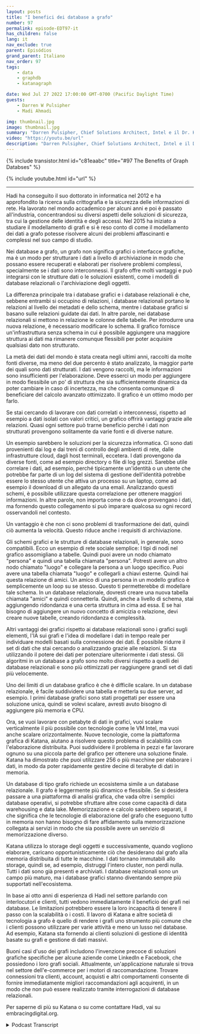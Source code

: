 ```yaml
---
layout: posts
title: "I benefici dei database a grafo"
number: 97
permalink: episode-EDT97-it
has_children: false
lang: it
nav_exclude: true
parent: Episódios
grand_parent: Italiano
nav_order: 97
tags:
    - data
    - graphdb
    - katanagraph

date: Wed Jul 27 2022 17:00:00 GMT-0700 (Pacific Daylight Time)
guests:
    - Darren W Pulsipher
    - Madi Ahmadi

img: thumbnail.jpg
image: thumbnail.jpg
summary: "Darren Pulsipher, Chief Solutions Architect, Intel e il Dr. Hadi Ahmadi, Direttore dell'Architettura delle Soluzioni di Katana Graph discutono i vantaggi dei database a grafo."
video: "https://youtu.be/url"
description: "Darren Pulsipher, Chief Solutions Architect, Intel e il Dr. Hadi Ahmadi, Direttore dell'Architettura delle Soluzioni di Katana Graph discutono i vantaggi dei database a grafo."
---
```


<div>
{% include transistor.html id="c81eaabc" title="#97 The Benefits of Graph Databses" %}

{% include youtube.html id="url" %}
</div>

---

Hadi ha conseguito il suo dottorato in informatica nel 2012 e ha approfondito la ricerca sulla crittografia e la sicurezza delle informazioni di rete. Ha lavorato nel mondo accademico per alcuni anni e poi è passato all'industria, concentrandosi su diversi aspetti delle soluzioni di sicurezza, tra cui la gestione delle identità e degli accessi. Nel 2015 ha iniziato a studiare il modellamento di grafi e si è reso conto di come il modellamento dei dati a grafo potesse risolvere alcuni dei problemi affascinanti e complessi nel suo campo di studio.

Nei database a grafo, un grafo non significa grafici o interfacce grafiche, ma è un modo per strutturare i dati a livello di archiviazione in modo che possano essere recuperati e elaborati per risolvere problemi complessi, specialmente se i dati sono interconnessi. Il grafo offre molti vantaggi e può integrarsi con le strutture dati o le soluzioni esistenti, come i modelli di database relazionali o l'archiviazione degli oggetti.

La differenza principale tra i database grafici e i database relazionali è che, sebbene entrambi si occupino di relazioni, i database relazionali portano le relazioni al livello dei metadati e dello schema, mentre i database grafici si basano sulle relazioni guidate dai dati. In altre parole, nei database relazionali si mettono in relazione le colonne delle tabelle. Per introdurre una nuova relazione, è necessario modificare lo schema. Il grafico fornisce un'infrastruttura senza schema in cui è possibile aggiungere una maggiore struttura ai dati ma rimanere comunque flessibili per poter acquisire qualsiasi dato non strutturato.

La metà dei dati del mondo è stata creata negli ultimi anni, raccolti da molte fonti diverse, ma meno del due percento è stato analizzato, la maggior parte dei quali sono dati strutturati. I dati vengono raccolti, ma le informazioni sono insufficienti per l'elaborazione. Deve esserci un modo per aggiungere in modo flessibile un po' di struttura che sia sufficientemente dinamica da poter cambiare in caso di incertezza, ma che consenta comunque di beneficiare del calcolo avanzato ottimizzato. Il grafico è un ottimo modo per farlo.

Se stai cercando di lavorare con dati correlati o interconnessi, rispetto ad esempio a dati isolati con valori critici, un grafico offrirà vantaggi grazie alle relazioni. Quasi ogni settore può trarne beneficio perché i dati non strutturati provengono solitamente da varie fonti e di diverse nature.

Un esempio sarebbero le soluzioni per la sicurezza informatica. Ci sono dati provenienti dai log e dai treni di controllo degli ambienti di rete, dalle infrastrutture cloud, dagli host terminali, eccetera. I dati provengono da diverse fonti, come ad esempio directory o file di log grezzi. Sarebbe utile correlare i dati, ad esempio, perché tipicamente un'identità o un utente che potrebbe far parte di un log del sistema di gestione dell'identità potrebbe essere lo stesso utente che attiva un processo su un laptop, come ad esempio il download di un allegato da una email. Analizzando questi schemi, è possibile utilizzare questa correlazione per ottenere maggiori informazioni. In altre parole, non importa come o da dove provengano i dati, ma fornendo questo collegamento si può imparare qualcosa su ogni record osservandoli nel contesto.

Un vantaggio è che non ci sono problemi di trasformazione dei dati, quindi ciò aumenta la velocità. Questo riduce anche i requisiti di archiviazione.

Gli schemi grafici e le strutture di database relazionali, in generale, sono compatibili. Ecco un esempio di rete sociale semplice: I tipi di nodi nel grafico assomigliano a tabelle. Quindi puoi avere un nodo chiamato "persona" e quindi una tabella chiamata "persona". Potresti avere un altro nodo chiamato "luogo" e collegare la persona a un luogo specifico. Puoi avere una tabella chiamata "luogo" e collegarli a chiavi esterne. Quindi hai questa relazione di amici. Un amico di una persona in un modello grafico è semplicemente un loop su se stesso. Questo ti permetterebbe di modellare tale schema. In un database relazionale, dovresti creare una nuova tabella chiamata "amici" e quindi connetterla. Quindi, anche a livello di schema, stai aggiungendo ridondanza e una certa struttura in cima ad essa. E se hai bisogno di aggiungere un nuovo concetto di amicizia o relazione, devi creare nuove tabelle, creando ridondanza e complessità.

Altri vantaggi dei grafici rispetto ai database relazionali sono i grafici sugli elementi, l'IA sui grafi e l'idea di modellare i dati in tempo reale per individuare modelli basati sulla connessione dei dati. È possibile ridurre il set di dati che stai cercando o analizzando grazie alle relazioni. Si sta utilizzando il potere dei dati per potenziare ulteriormente i dati stessi. Gli algoritmi in un database a grafo sono molto diversi rispetto a quelli dei database relazionali e sono più ottimizzati per raggiungere grandi set di dati più velocemente.

Uno dei limiti di un database grafico è che è difficile scalare. In un database relazionale, è facile suddividere una tabella e metterla su due server, ad esempio. I primi database grafici sono stati progettati per essere una soluzione unica, quindi se volevi scalare, avresti avuto bisogno di aggiungere più memoria e CPU.

Ora, se vuoi lavorare con petabyte di dati in grafici, vuoi scalare verticalmente il più possibile con tecnologie come le VM Intel, ma vuoi anche scalare orizzontalmente. Nuove tecnologie, come la piattaforma grafica di Katana, aiutano a risolvere questo problema di scalabilità con l'elaborazione distribuita. Puoi suddividere il problema in pezzi e far lavorare ognuno su una piccola parte del grafico per ottenere una soluzione finale. Katana ha dimostrato che puoi utilizzare 256 o più macchine per elaborare i dati, in modo da poter rapidamente gestire decine di terabyte di dati in memoria.

Un database di tipo grafo richiede un ecosistema simile a un database relazionale. Il grafo è leggermente più dinamico e flessibile. Se si desidera passare a una piattaforma di analisi grafica, che vada oltre i semplici database operativi, si potrebbe sfruttare altre cose come capacità di data warehousing e data lake. Memorizzazione e calcolo sarebbero separati, il che significa che le tecnologie di elaborazione del grafo che eseguono tutto in memoria non hanno bisogno di fare affidamento sulla memorizzazione collegata ai servizi in modo che sia possibile avere un servizio di memorizzazione diverso.

Katana utilizza lo storage degli oggetti e successivamente, quando vogliono elaborare, caricano opportunisticamente ciò che desiderano dal grafo alla memoria distribuita di tutte le macchine. I dati tornano immutabili allo storage, quindi se, ad esempio, distruggi l'intero cluster, non perdi nulla. Tutti i dati sono già presenti e archiviati. I database relazionali sono un campo più maturo, ma i database grafici stanno diventando sempre più supportati nell'ecosistema.

In base ai otto anni di esperienza di Hadi nel settore parlando con interlocutori e clienti, tutti vedono immediatamente il beneficio dei grafi nei database. Le limitazioni potrebbero essere la loro incapacità di tenere il passo con la scalabilità o i costi. Il lavoro di Katana e altre società di tecnologia a grafo è quello di rendere i grafi uno strumento più comune che i clienti possono utilizzare per varie attività e meno un lusso nel database. Ad esempio, Katana sta fornendo ai clienti soluzioni di gestione di identità basate su grafi e gestione di dati massivi.

Buoni casi d'uso dei grafi includono l'invenzione precoce di soluzioni grafiche specifiche per alcune aziende come LinkedIn e Facebook, che possiedono i loro grafi sociali. Attualmente, un'applicazione naturale si trova nel settore dell'e-commerce per i motori di raccomandazione. Trovare connessioni tra clienti, account, acquisti e altri comportamenti consente di fornire immediatamente migliori raccomandazioni agli acquirenti, in un modo che non può essere realizzato tramite interrogazioni di database relazionali.

Per saperne di più su Katana o su come contattare Hadi, vai su embracingdigital.org.



<details>
<summary> Podcast Transcript </summary>

<p></p>

</details>
